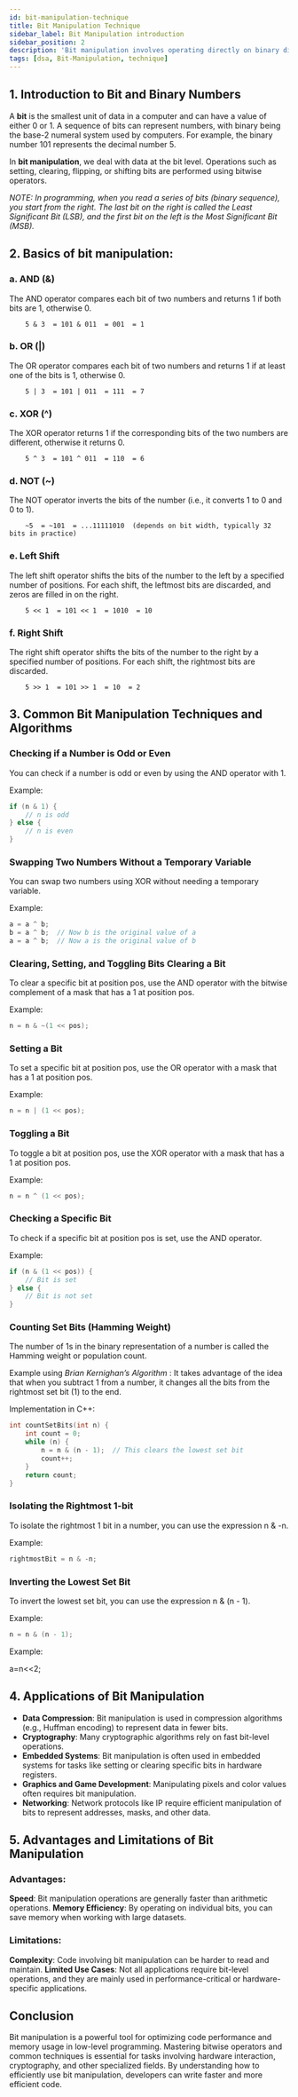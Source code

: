 ```yaml
---
id: bit-manipulation-technique
title: Bit Manipulation Technique
sidebar_label: Bit Manipulation introduction
sidebar_position: 2
description: 'Bit manipulation involves operating directly on binary digits or bits, which are the most basic units of data in computing. Bit manipulation is used in low-level programming tasks where performance and memory efficiency are crucial. This documentation covers key concepts, operations, and techniques in bit manipulation.'
tags: [dsa, Bit-Manipulation, technique]
---
```


## 1. Introduction to Bit and Binary Numbers

A **bit** is the smallest unit of data in a computer and can have a value of either 0 or 1. A sequence of bits can represent numbers, with binary being the base-2 numeral system used by computers. For example, the binary number 101 represents the decimal number 5.

In **bit manipulation**, we deal with data at the bit level. Operations such as setting, clearing, flipping, or shifting bits are performed using bitwise operators.

*NOTE: In programming, when you read a series of bits (binary sequence), you start from the right. The last bit on the right is called the Least Significant Bit (LSB), and the first bit on the left is the Most Significant Bit (MSB).*


## 2. Basics of bit manipulation: 

### a. AND (&)

The AND operator compares each bit of two numbers and returns 1 if both bits are 1, otherwise 0.

```text
    5 & 3  = 101 & 011  = 001  = 1
```
### b. OR (|)

The OR operator compares each bit of two numbers and returns 1 if at least one of the bits is 1, otherwise 0.

```text
    5 | 3  = 101 | 011  = 111  = 7
```

### c. XOR (^)

The XOR operator returns 1 if the corresponding bits of the two numbers are different, otherwise it returns 0.

```text
    5 ^ 3  = 101 ^ 011  = 110  = 6
```

### d. NOT (~)

The NOT operator inverts the bits of the number (i.e., it converts 1 to 0 and 0 to 1).

```text
    ~5  = ~101  = ...11111010  (depends on bit width, typically 32 bits in practice)
```

### e. Left Shift 

The left shift operator shifts the bits of the number to the left by a specified number of positions. For each shift, the leftmost bits are discarded, and zeros are filled in on the right.

```text
    5 << 1  = 101 << 1  = 1010  = 10
```

### f. Right Shift

The right shift operator shifts the bits of the number to the right by a specified number of positions. For each shift, the rightmost bits are discarded.

```text
    5 >> 1  = 101 >> 1  = 10  = 2
```

## 3. Common Bit Manipulation Techniques and Algorithms

### **Checking if a Number is Odd or Even**
You can check if a number is odd or even by using the AND operator with 1.

Example:

```cpp
if (n & 1) {
    // n is odd
} else {
    // n is even
}
```
### **Swapping Two Numbers Without a Temporary Variable**
You can swap two numbers using XOR without needing a temporary variable.

Example:

```cpp 
a = a ^ b;
b = a ^ b;  // Now b is the original value of a
a = a ^ b;  // Now a is the original value of b
```
### **Clearing, Setting, and Toggling Bits Clearing a Bit** 
To clear a specific bit at position pos, use the AND operator with the bitwise complement of a mask that has a 1 at position pos.

Example:

```cpp 
n = n & ~(1 << pos);
```
### **Setting a Bit** 
To set a specific bit at position pos, use the OR operator with a mask that has a 1 at position pos.

Example:

```cpp 
n = n | (1 << pos);
```
### **Toggling a Bit**
To toggle a bit at position pos, use the XOR operator with a mask that has a 1 at position pos.

Example:

```cpp
n = n ^ (1 << pos);
```
### **Checking a Specific Bit**
To check if a specific bit at position pos is set, use the AND operator.

Example:

```cpp 
if (n & (1 << pos)) {
    // Bit is set
} else {
    // Bit is not set
}
```
### **Counting Set Bits (Hamming Weight)**
The number of 1s in the binary representation of a number is called the Hamming weight or population count.

Example using *Brian Kernighan’s Algorithm* :
It takes advantage of the idea that when you subtract 1 from a number, it changes all the bits from the rightmost set bit (1) to the end.

Implementation in C++:

```cpp
int countSetBits(int n) {
    int count = 0;
    while (n) {
        n = n & (n - 1);  // This clears the lowest set bit
        count++;
    }
    return count;
}
```
### **Isolating the Rightmost 1-bit**
To isolate the rightmost 1 bit in a number, you can use the expression n & -n.

Example:

```cpp
rightmostBit = n & -n;
```
### **Inverting the Lowest Set Bit**
To invert the lowest set bit, you can use the expression n & (n - 1).

Example:

```cpp
n = n & (n - 1);
```
Example:

a=n<<2;

## 4. Applications of Bit Manipulation
- **Data Compression**: Bit manipulation is used in compression algorithms (e.g., Huffman encoding) to represent data in fewer bits.
- **Cryptography**: Many cryptographic algorithms rely on fast bit-level operations.
- **Embedded Systems**: Bit manipulation is often used in embedded systems for tasks like setting or clearing specific bits in hardware registers.
- **Graphics and Game Development**: Manipulating pixels and color values often requires bit manipulation.
- **Networking**: Network protocols like IP require efficient manipulation of bits to represent addresses, masks, and other data.
## 5. Advantages and Limitations of Bit Manipulation
### Advantages:
**Speed**: Bit manipulation operations are generally faster than arithmetic operations.
**Memory Efficiency**: By operating on individual bits, you can save memory when working with large datasets.
### Limitations:
**Complexity**: Code involving bit manipulation can be harder to read and maintain.
**Limited Use Cases**: Not all applications require bit-level operations, and they are mainly used in performance-critical or hardware-specific applications.
## Conclusion
Bit manipulation is a powerful tool for optimizing code performance and memory usage in low-level programming. Mastering bitwise operators and common techniques is essential for tasks involving hardware interaction, cryptography, and other specialized fields. By understanding how to efficiently use bit manipulation, developers can write faster and more efficient code.